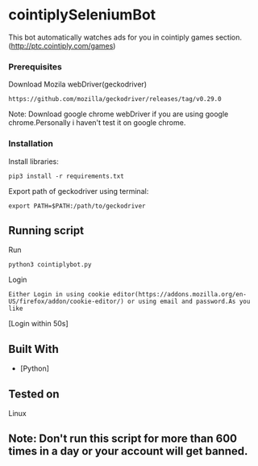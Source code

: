 
# cointiplySeleniumBot


This bot automatically watches ads for you in cointiply games section.(http://ptc.cointiply.com/games)


### Prerequisites

Download Mozila webDriver(geckodriver)

```
https://github.com/mozilla/geckodriver/releases/tag/v0.29.0
```
Note: Download google chrome webDriver if you are using google chrome.Personally i haven't test it on google chrome.

### Installation 

Install libraries:

```
pip3 install -r requirements.txt
```

Export path of geckodriver using terminal:

```
export PATH=$PATH:/path/to/geckodriver
```

## Running script

Run

```
python3 cointiplybot.py
```
Login

```
Either Login in using cookie editor(https://addons.mozilla.org/en-US/firefox/addon/cookie-editor/) or using email and password.As you like

```
[Login within 50s]


## Built With

* [Python]

## Tested on 

Linux

## Note: Don't run this script for more than 600 times in a day or your account will get banned.

